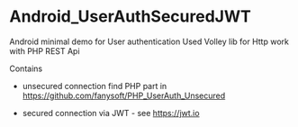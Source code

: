 # Android_UserAuthSecuredJWT
Android minimal demo for User authentication
Used Volley lib for Http work with PHP REST Api


Contains 
- unsecured connection
find PHP part in https://github.com/fanysoft/PHP_UserAuth_Unsecured

- secured connection via JWT - see https://jwt.io

